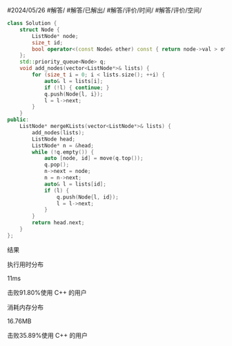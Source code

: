 #2024/05/26 #解答/ #解答/已解出/ #解答/评价/时间/ #解答/评价/空间/ 

``` cpp
class Solution {
	struct Node {
		ListNode* node;
		size_t id;
		bool operator<(const Node& other) const { return node->val > other.node->val; }
	};
	std::priority_queue<Node> q;
	void add_nodes(vector<ListNode*>& lists) {
		for (size_t i = 0; i < lists.size(); ++i) {
			auto& l = lists[i];
			if (!l) { continue; }
			q.push(Node{l, i});
			l = l->next;
		}
	}
public:
	ListNode* mergeKLists(vector<ListNode*>& lists) {
		add_nodes(lists);
		ListNode head;
		ListNode* n = &head;
		while (!q.empty()) {
			auto [node, id] = move(q.top());
			q.pop();
			n->next = node;
			n = n->next;
			auto& l = lists[id];
			if (l) {
				q.push(Node{l, id});
				l = l->next;
			} 
		}
		return head.next;
	}
};
```

结果

执行用时分布

11ms

击败91.80%使用 C++ 的用户

消耗内存分布

16.76MB

击败35.89%使用 C++ 的用户